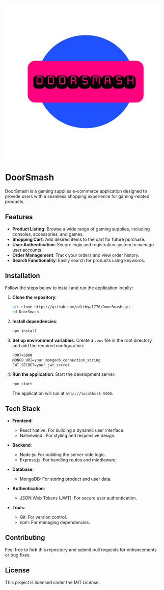 <img src="./assets/images/adaptive-icon.png">

# DoorSmash

DoorSmash is a gaming supplies e-commerce application designed to provide users with a seamless shopping experience for gaming-related products.

## Features

- **Product Listing**: Browse a wide range of gaming supplies, including consoles, accessories, and games.
- **Shopping Cart**: Add desired items to the cart for future purchase.
- **User Authentication**: Secure login and registration system to manage user accounts.
- **Order Management**: Track your orders and view order history.
- **Search Functionality**: Easily search for products using keywords.

## Installation

Follow the steps below to install and run the application locally:

1. **Clone the repository**:
    ```bash
    git clone https://github.com/adithya1770/DoorSmash.git
    cd DoorSmash
    ```

2. **Install dependencies**:
    ```bash
    npm install
    ```

3. **Set up environment variables**:
    Create a `.env` file in the root directory and add the required configuration:
    ```env
    PORT=5000
    MONGO_URI=your_mongodb_connection_string
    JWT_SECRET=your_jwt_secret
    ```

4. **Run the application**:
    Start the development server:
    ```bash
    npm start
    ```
    The application will run at `http://localhost:5000`.

## Tech Stack

* **Frontend**:
    * React Native: For building a dynamic user interface.
    * Nativewind : For styling and responsive design.

* **Backend**:
    * Node.js: For building the server-side logic.
    * Express.js: For handling routes and middleware.

* **Database**:
    * MongoDB: For storing product and user data.

* **Authentication**:
    * JSON Web Tokens (JWT): For secure user authentication.

* **Tools**:
    * Git: For version control.
    * npm: For managing dependencies.

## Contributing

Feel free to fork this repository and submit pull requests for enhancements or bug fixes.

## License

This project is licensed under the MIT License.
